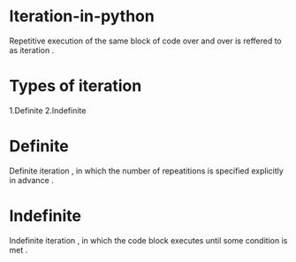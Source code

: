 # Iteration-in-python 
Repetitive execution of the same block of code over and over is reffered to as iteration .
 
 # Types of iteration 
 1.Definite 
 2.Indefinite 

 # Definite  
 Definite iteration , in which the number of repeatitions is specified explicitly in advance . 

 # Indefinite 
 Indefinite iteration , in which the code block executes until some condition is met .
